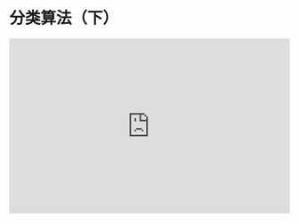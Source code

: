 # 分类算法（下）

<embed type="application/pdf" width="100%" style="aspect-ratio: 16/10;" src="https://r2.leovan.tech/ds-r/lecture/10-classification-algorithms-part-2.pdf#navpanes=0&view=Fit">
